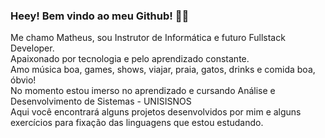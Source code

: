 ### Heey! Bem vindo ao meu Github! ✌🏽


Me chamo Matheus, sou Instrutor de Informática e futuro Fullstack Developer.
<br>Apaixonado por tecnologia e pelo aprendizado constante.
<br>Amo música boa, games, shows, viajar, praia, gatos, drinks e comida boa, óbvio! 
<br>No momento estou imerso no aprendizado e cursando Análise e Desenvolvimento de Sistemas - UNISISNOS
<br>Aqui você encontrará alguns projetos desenvolvidos por mim e alguns exercícios para fixação das linguagens que estou estudando.

